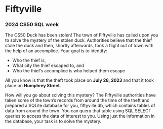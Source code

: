 # Fiftyville
### 2024 CS50 SQL week

The CS50 Duck has been stolen! The town of Fiftyville has called upon you to solve the mystery of the stolen duck. Authorities believe that the thief stole the duck and then, shortly afterwards, took a flight out of town with the help of an accomplice. Your goal is to identify:

- Who the thief is,
- What city the thief escaped to, and
- Who the thief’s accomplice is who helped them escape

All you know is that the theft took place on **July 28, 2023** and that it took place on **Humphrey Street**.


How will you go about solving this mystery? The Fiftyville authorities have taken some of the town’s records from around the time of the theft and prepared a SQLite database for you, fiftyville.db, which contains tables of data from around the town. You can query that table using SQL SELECT queries to access the data of interest to you. Using just the information in the database, your task is to solve the mystery.
